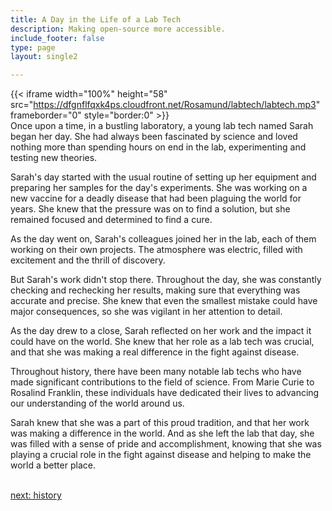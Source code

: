```yaml
---
title: A Day in the Life of a Lab Tech
description: Making open-source more accessible.
include_footer: false
type: page
layout: single2

---
```


{{< iframe width="100%" height="58" src="https://dfgnflfqxk4ps.cloudfront.net/Rosamund/labtech/labtech.mp3" frameborder="0" style="border:0" >}}<br>
Once upon a time, in a bustling laboratory, a young lab tech named Sarah began her day. She had always been fascinated by science and loved nothing more than spending hours on end in the lab, experimenting and testing new theories.

Sarah's day started with the usual routine of setting up her equipment and preparing her samples for the day's experiments. She was working on a new vaccine for a deadly disease that had been plaguing the world for years. She knew that the pressure was on to find a solution, but she remained focused and determined to find a cure.

As the day went on, Sarah's colleagues joined her in the lab, each of them working on their own projects. The atmosphere was electric, filled with excitement and the thrill of discovery.

But Sarah's work didn't stop there. Throughout the day, she was constantly checking and rechecking her results, making sure that everything was accurate and precise. She knew that even the smallest mistake could have major consequences, so she was vigilant in her attention to detail.

As the day drew to a close, Sarah reflected on her work and the impact it could have on the world. She knew that her role as a lab tech was crucial, and that she was making a real difference in the fight against disease.

Throughout history, there have been many notable lab techs who have made significant contributions to the field of science. From Marie Curie to Rosalind Franklin, these individuals have dedicated their lives to advancing our understanding of the world around us.

Sarah knew that she was a part of this proud tradition, and that her work was making a difference in the world. And as she left the lab that day, she was filled with a sense of pride and accomplishment, knowing that she was playing a crucial role in the fight against disease and helping to make the world a better place.

<br>
<a href="https://workdojos.com/labtech/history">next: history</a>
<br>
</p>